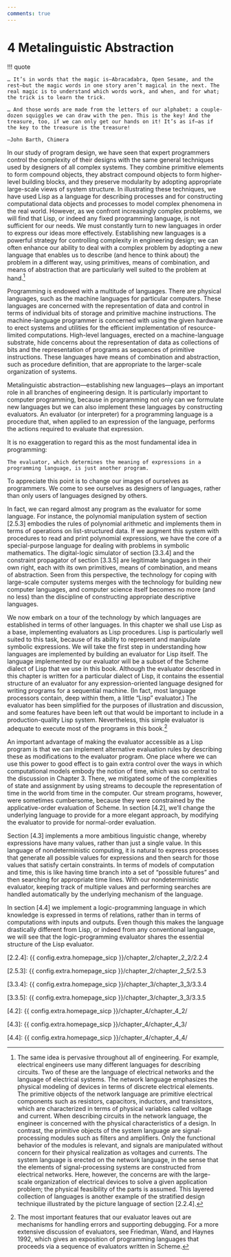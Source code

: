 ```yaml
---
comments: true
---
```

# 4 Metalinguistic Abstraction

!!! quote

    … It’s in words that the magic is—Abracadabra, Open Sesame, and the rest—but the magic words in one story aren’t magical in the next. The real magic is to understand which words work, and when, and for what; the trick is to learn the trick.

    … And those words are made from the letters of our alphabet: a couple-dozen squiggles we can draw with the pen. This is the key! And the treasure, too, if we can only get our hands on it! It’s as if—as if the key to the treasure is the treasure!

    —John Barth, Chimera

In our study of program design, we have seen that expert programmers control the complexity of their designs with the same general techniques used by designers of all complex systems. They combine primitive elements to form compound objects, they abstract compound objects to form higher-level building blocks, and they preserve modularity by adopting appropriate large-scale views of system structure. In illustrating these techniques, we have used Lisp as a language for describing processes and for constructing computational data objects and processes to model complex phenomena in the real world. However, as we confront increasingly complex problems, we will find that Lisp, or indeed any fixed programming language, is not sufficient for our needs. We must constantly turn to new languages in order to express our ideas more effectively. Establishing new languages is a powerful strategy for controlling complexity in engineering design; we can often enhance our ability to deal with a complex problem by adopting a new language that enables us to describe (and hence to think about) the problem in a different way, using primitives, means of combination, and means of abstraction that are particularly well suited to the problem at hand.[^1]

Programming is endowed with a multitude of languages. There are physical languages, such as the machine languages for particular computers. These languages are concerned with the representation of data and control in terms of individual bits of storage and primitive machine instructions. The machine-language programmer is concerned with using the given hardware to erect systems and utilities for the efficient implementation of resource-limited computations. High-level languages, erected on a machine-language substrate, hide concerns about the representation of data as collections of bits and the representation of programs as sequences of primitive instructions. These languages have means of combination and abstraction, such as procedure definition, that are appropriate to the larger-scale organization of systems.

Metalinguistic abstraction—establishing new languages—plays an important role in all branches of engineering design. It is particularly important to computer programming, because in programming not only can we formulate new languages but we can also implement these languages by constructing evaluators. An evaluator (or interpreter) for a programming language is a procedure that, when applied to an expression of the language, performs the actions required to evaluate that expression.

It is no exaggeration to regard this as the most fundamental idea in programming:

```
The evaluator, which determines the meaning of expressions in a programming language, is just another program.
```

To appreciate this point is to change our images of ourselves as programmers. We come to see ourselves as designers of languages, rather than only users of languages designed by others.

In fact, we can regard almost any program as the evaluator for some language. For instance, the polynomial manipulation system of section [2.5.3] embodies the rules of polynomial arithmetic and implements them in terms of operations on list-structured data. If we augment this system with procedures to read and print polynomial expressions, we have the core of a special-purpose language for dealing with problems in symbolic mathematics. The digital-logic simulator of section [3.3.4] and the constraint propagator of section [3.3.5] are legitimate languages in their own right, each with its own primitives, means of combination, and means of abstraction. Seen from this perspective, the technology for coping with large-scale computer systems merges with the technology for building new computer languages, and computer science itself becomes no more (and no less) than the discipline of constructing appropriate descriptive languages.

We now embark on a tour of the technology by which languages are established in terms of other languages. In this chapter we shall use Lisp as a base, implementing evaluators as Lisp procedures. Lisp is particularly well suited to this task, because of its ability to represent and manipulate symbolic expressions. We will take the first step in understanding how languages are implemented by building an evaluator for Lisp itself. The language implemented by our evaluator will be a subset of the Scheme dialect of Lisp that we use in this book. Although the evaluator described in this chapter is written for a particular dialect of Lisp, it contains the essential structure of an evaluator for any expression-oriented language designed for writing programs for a sequential machine. (In fact, most language processors contain, deep within them, a little “Lisp” evaluator.) The evaluator has been simplified for the purposes of illustration and discussion, and some features have been left out that would be important to include in a production-quality Lisp system. Nevertheless, this simple evaluator is adequate to execute most of the programs in this book.[^2]

An important advantage of making the evaluator accessible as a Lisp program is that we can implement alternative evaluation rules by describing these as modifications to the evaluator program. One place where we can use this power to good effect is to gain extra control over the ways in which computational models embody the notion of time, which was so central to the discussion in Chapter 3. There, we mitigated some of the complexities of state and assignment by using streams to decouple the representation of time in the world from time in the computer. Our stream programs, however, were sometimes cumbersome, because they were constrained by the applicative-order evaluation of Scheme. In section [4.2], we’ll change the underlying language to provide for a more elegant approach, by modifying the evaluator to provide for normal-order evaluation.

Section [4.3] implements a more ambitious linguistic change, whereby expressions have many values, rather than just a single value. In this language of nondeterministic computing, it is natural to express processes that generate all possible values for expressions and then search for those values that satisfy certain constraints. In terms of models of computation and time, this is like having time branch into a set of “possible futures” and then searching for appropriate time lines. With our nondeterministic evaluator, keeping track of multiple values and performing searches are handled automatically by the underlying mechanism of the language.

In section [4.4] we implement a logic-programming language in which knowledge is expressed in terms of relations, rather than in terms of computations with inputs and outputs. Even though this makes the language drastically different from Lisp, or indeed from any conventional language, we will see that the logic-programming evaluator shares the essential structure of the Lisp evaluator.

[^1]: 
    The same idea is pervasive throughout all of engineering. For example, electrical engineers use many different languages for describing circuits. Two of these are the language of electrical networks and the language of electrical systems. The network language emphasizes the physical modeling of devices in terms of discrete electrical elements. The primitive objects of the network language are primitive electrical components such as resistors, capacitors, inductors, and transistors, which are characterized in terms of physical variables called voltage and current. When describing circuits in the network language, the engineer is concerned with the physical characteristics of a design. In contrast, the primitive objects of the system language are signal-processing modules such as filters and amplifiers. Only the functional behavior of the modules is relevant, and signals are manipulated without concern for their physical realization as voltages and currents. The system language is erected on the network language, in the sense that the elements of signal-processing systems are constructed from electrical networks. Here, however, the concerns are with the large-scale organization of electrical devices to solve a given application problem; the physical feasibility of the parts is assumed. This layered collection of languages is another example of the stratified design technique illustrated by the picture language of section [2.2.4].

[^2]:
    The most important features that our evaluator leaves out are mechanisms for handling errors and supporting debugging. For a more extensive discussion of evaluators, see Friedman, Wand, and Haynes 1992, which gives an exposition of programming languages that proceeds via a sequence of evaluators written in Scheme.    

[2.2.4]: {{ config.extra.homepage_sicp }}/chapter_2/chapter_2_2/2.2.4 

[2.5.3]: {{ config.extra.homepage_sicp }}/chapter_2/chapter_2_5/2.5.3

[3.3.4]: {{ config.extra.homepage_sicp }}/chapter_3/chapter_3_3/3.3.4

[3.3.5]: {{ config.extra.homepage_sicp }}/chapter_3/chapter_3_3/3.3.5

[4.2]: {{ config.extra.homepage_sicp }}/chapter_4/chapter_4_2/

[4.3]: {{ config.extra.homepage_sicp }}/chapter_4/chapter_4_3/

[4.4]: {{ config.extra.homepage_sicp }}/chapter_4/chapter_4_4/